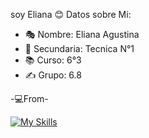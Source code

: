 soy Eliana 😊
Datos sobre Mi:
- 🎭 Nombre: Eliana Agustina
- &#127979; Secundaria: Tecnica N°1
- &#128218; Curso: 6°3
- &#9997; Grupo: 6.8
  
-💻From-

[![My Skills](https://skillicons.dev/icons?i=js,html,css,java,vscode)](https://skillicons.dev)
